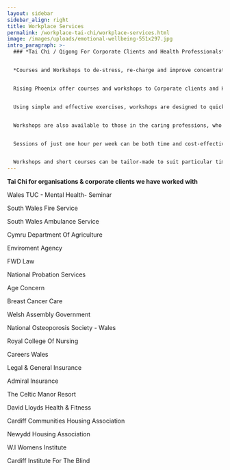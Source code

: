 ```yaml
---
layout: sidebar
sidebar_align: right
title: Workplace Services
permalink: /workplace-tai-chi/workplace-services.html
image: /images/uploads/emotional-wellbeing-551x297.jpg
intro_paragraph: >-
  ### *Tai Chi / Qigong For Corporate Clients and Health Professionals*


  *Courses and Workshops to de-stress, re-charge and improve concentration.*


  Rising Phoenix offer courses and workshops to Corporate clients and Health professionals.  By working with balance, posture and awareness, individuals are helped to improve their concentration skills and focus single-mindedly on the task in hand.


  Using simple and effective exercises, workshops are designed to quickly re-charge and rejuvenate participants.  When the personal environment is improved, this reflects outwards to the larger environment.


  Workshops are also available to those in the caring professions, who may themselves benefit from a nurturing and compassionate set of relaxation techniques to keep in their personal toolbox.


  Sessions of just one hour per week can be both time and cost-effective, while full or half-day de-stressing and rejuvenation workshops are invaluable.


  Workshops and short courses can be tailor-made to suit particular timetables and needs, and may be held at company premises or any other suitable venue.
---
```

**Tai Chi for organisations & corporate clients we have worked with**



Wales TUC - Mental Health- Seminar

South Wales Fire Service

South Wales Ambulance Service

Cymru Department Of Agriculture

Enviroment Agency

FWD Law

National Probation Services

Age Concern

Breast Cancer Care

Welsh Assembly Government

National Osteoporosis Society - Wales

Royal College Of Nursing

Careers Wales 

Legal & General Insurance

Admiral Insurance

The Celtic Manor Resort

David Lloyds Health & Fitness

Cardiff Communities Housing Association

Newydd Housing Association

W.I Womens Institute

Cardiff Institute For The Blind